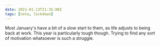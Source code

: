 ```yaml
---
date: 2021-01-13T21:35:00Z
tags: [note, lockdown]
---
```


Most January's have a bit of a slow start to them, as life adjusts to being back at work. This year is particularly tough though. Trying to find any sort of motivation whatsoever is such a struggle.
